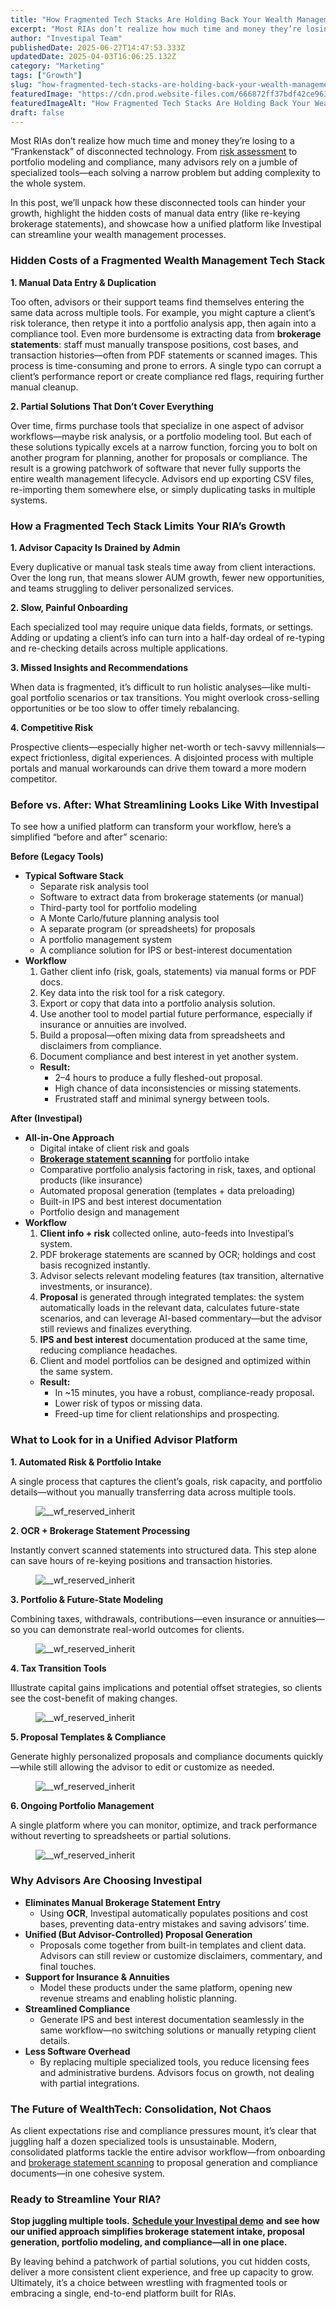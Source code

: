 ```yaml
---
title: "How Fragmented Tech Stacks Are Holding Back Your Wealth Management Firm"
excerpt: "Most RIAs don’t realize how much time and money they’re losing to a “Frankenstack” of disconnected technology."
author: "Investipal Team"
publishedDate: 2025-06-27T14:47:53.333Z
updatedDate: 2025-04-03T16:06:25.132Z
category: "Marketing"
tags: ["Growth"]
slug: "how-fragmented-tech-stacks-are-holding-back-your-wealth-management-firm"
featuredImage: "https://cdn.prod.website-files.com/666872ff37bdf42ce9637d77/67eeb102db748e4efcc1eb00_5%20Common%20Bottlenecks%20in%20Financial%20Advisor%20Sales%20and%20How%20to%20Fix%20Them%20(5).png"
featuredImageAlt: "How Fragmented Tech Stacks Are Holding Back Your Wealth Management Firm"
draft: false
---
```

<p id="">Most RIAs don’t realize how much time and money they’re losing to a “Frankenstack” of disconnected technology. From <a href="/features/risk-management">risk assessment</a> to portfolio modeling and compliance, many advisors rely on a jumble of specialized tools—each solving a narrow problem but adding complexity to the whole system.</p><p id="">In this post, we’ll unpack how these disconnected tools can hinder your growth, highlight the hidden costs of manual data entry (like re-keying brokerage statements), and showcase how a unified platform like Investipal can streamline your wealth management processes.</p><h3 id="">Hidden Costs of a Fragmented Wealth Management Tech Stack</h3><p id=""><strong id="">1. Manual Data Entry & Duplication</strong></p><p id="">Too often, advisors or their support teams find themselves entering the same data across multiple tools. For example, you might capture a client’s risk tolerance, then retype it into a portfolio analysis app, then again into a compliance tool. Even more burdensome is extracting data from <strong id="">brokerage statements</strong>: staff must manually transpose positions, cost bases, and transaction histories—often from PDF statements or scanned images. This process is time-consuming and prone to errors. A single typo can corrupt a client’s performance report or create compliance red flags, requiring further manual cleanup.</p><p id=""><strong id="">2. Partial Solutions That Don’t Cover Everything</strong></p><p id="">Over time, firms purchase tools that specialize in one aspect of advisor workflows—maybe risk analysis, or a portfolio modeling tool. But each of these solutions typically excels at a narrow function, forcing you to bolt on another program for planning, another for proposals or compliance. The result is a growing patchwork of software that never fully supports the entire wealth management lifecycle. Advisors end up exporting CSV files, re-importing them somewhere else, or simply duplicating tasks in multiple systems.</p><h3 id="">How a Fragmented Tech Stack Limits Your RIA’s Growth</h3><p id=""><strong id="">1. Advisor Capacity Is Drained by Admin</strong></p><p id="">Every duplicative or manual task steals time away from client interactions. Over the long run, that means slower AUM growth, fewer new opportunities, and teams struggling to deliver personalized services.</p><p id=""><strong id="">2. Slow, Painful Onboarding</strong></p><p id="">Each specialized tool may require unique data fields, formats, or settings. Adding or updating a client’s info can turn into a half-day ordeal of re-typing and re-checking details across multiple applications.</p><p id=""><strong id="">3. Missed Insights and Recommendations</strong></p><p id="">When data is fragmented, it’s difficult to run holistic analyses—like multi-goal portfolio scenarios or tax transitions. You might overlook cross-selling opportunities or be too slow to offer timely rebalancing.</p><p id=""><strong id="">4. Competitive Risk</strong></p><p id="">Prospective clients—especially higher net-worth or tech-savvy millennials—expect frictionless, digital experiences. A disjointed process with multiple portals and manual workarounds can drive them toward a more modern competitor.</p><h3 id="">Before vs. After: What Streamlining Looks Like With Investipal</h3><p id="">To see how a unified platform can transform your workflow, here’s a simplified “before and after” scenario:</p><p id=""><strong id="">Before (Legacy Tools)</strong></p><ul id=""><li id=""><strong id="">Typical Software Stack</strong><ul id=""><li id="">Separate risk analysis tool</li><li id="">Software to extract data from brokerage statements (or manual)</li><li id="">Third-party tool for portfolio modeling</li><li id="">A Monte Carlo/future planning analysis tool</li><li id="">A separate program (or spreadsheets) for proposals</li><li id="">A portfolio management system</li><li id="">A compliance solution for IPS or best-interest documentation</li></ul></li><li id=""><strong id="">Workflow</strong><ol id=""><li id="">Gather client info (risk, goals, statements) via manual forms or PDF docs.</li><li id="">Key data into the risk tool for a risk category.</li><li id="">Export or copy that data into a portfolio analysis solution.</li><li id="">Use another tool to model partial future performance, especially if insurance or annuities are involved.</li><li id="">Build a proposal—often mixing data from spreadsheets and disclaimers from compliance.</li><li id="">Document compliance and best interest in yet another system.</li></ol><ul id=""><li id=""><strong id="">Result:</strong><ul id=""><li id="">2–4 hours to produce a fully fleshed-out proposal.</li><li id="">High chance of data inconsistencies or missing statements.</li><li id="">Frustrated staff and minimal synergy between tools.</li></ul></li></ul></li></ul><p id=""><strong id="">After (Investipal)</strong></p><ul id=""><li id=""><strong id="">All-in-One Approach</strong><ul id=""><li id="">Digital intake of client risk and goals</li><li id=""><strong id=""><a href="/features/automated-statement-scanner">Brokerage statement scanning</a></strong> for portfolio intake</li><li id="">Comparative portfolio analysis factoring in risk, taxes, and optional products (like insurance)</li><li id="">Automated proposal generation (templates + data preloading)</li><li id="">Built-in IPS and best interest documentation</li><li id="">Portfolio design and management</li></ul></li><li id=""><strong id="">Workflow</strong><ol id=""><li id=""><strong id="">Client info + risk</strong> collected online, auto-feeds into Investipal’s system.</li><li id="">PDF brokerage statements are scanned by OCR; holdings and cost basis recognized instantly.</li><li id="">Advisor selects relevant modeling features (tax transition, alternative investments, or insurance).</li><li id=""><strong id="">Proposal</strong> is generated through integrated templates: the system automatically loads in the relevant data, calculates future-state scenarios, and can leverage AI-based commentary—but the advisor still reviews and finalizes everything.</li><li id=""><strong id="">IPS and best interest</strong> documentation produced at the same time, reducing compliance headaches.</li><li id="">Client and model portfolios can be designed and optimized within the same system.</li></ol><ul id=""><li id=""><strong id="">Result:</strong><ul id=""><li id="">In ~15 minutes, you have a robust, compliance-ready proposal.</li><li id="">Lower risk of typos or missing data.</li><li id="">Freed-up time for client relationships and prospecting.</li></ul></li></ul></li></ul><h3 id="">What to Look for in a Unified Advisor Platform</h3><p id=""><strong id="">1. Automated Risk & Portfolio Intake</strong></p><p id="">A single process that captures the client’s goals, risk capacity, and portfolio details—without you manually transferring data across multiple tools.</p><figure id="" class="w-richtext-figure-type-image w-richtext-align-fullwidth" style="max-width:2240px" data-rt-type="image" data-rt-align="fullwidth" data-rt-max-width="2240px"><div id=""><img src="/images/inline/how-fragmented-tech-stacks-are-holding-back-your-wealth-management-firm-0-76c48677e9.webp" loading="lazy" alt="__wf_reserved_inherit" width="auto" height="auto" id=""></div></figure><p id=""><strong id="">2. OCR + Brokerage Statement Processing</strong></p><p id="">Instantly convert scanned statements into structured data. This step alone can save hours of re-keying positions and transaction histories.</p><figure id="" class="w-richtext-figure-type-image w-richtext-align-fullwidth" style="max-width:2240px" data-rt-type="image" data-rt-align="fullwidth" data-rt-max-width="2240px"><div id=""><img src="/images/inline/how-fragmented-tech-stacks-are-holding-back-your-wealth-management-firm-1-6a0ed15f57.webp" loading="lazy" alt="__wf_reserved_inherit" width="auto" height="auto" id=""></div></figure><p id=""><strong id="">3. Portfolio & Future-State Modeling</strong></p><p id="">Combining taxes, withdrawals, contributions—even insurance or annuities—so you can demonstrate real-world outcomes for clients.</p><figure id="" class="w-richtext-figure-type-image w-richtext-align-fullwidth" style="max-width:2240px" data-rt-type="image" data-rt-align="fullwidth" data-rt-max-width="2240px"><div id=""><img src="/images/inline/how-fragmented-tech-stacks-are-holding-back-your-wealth-management-firm-2-312d08665c.webp" loading="lazy" alt="__wf_reserved_inherit" width="auto" height="auto" id=""></div></figure><p id=""><strong id="">4. Tax Transition Tools</strong></p><p id="">Illustrate capital gains implications and potential offset strategies, so clients see the cost-benefit of making changes.</p><figure id="" class="w-richtext-figure-type-image w-richtext-align-fullwidth" style="max-width:2240px" data-rt-type="image" data-rt-align="fullwidth" data-rt-max-width="2240px"><div id=""><img src="/images/inline/how-fragmented-tech-stacks-are-holding-back-your-wealth-management-firm-3-c3a8e8debc.webp" loading="lazy" alt="__wf_reserved_inherit" width="auto" height="auto" id=""></div></figure><p id=""><strong id="">5. Proposal Templates & Compliance</strong></p><p id="">Generate highly personalized proposals and compliance documents quickly—while still allowing the advisor to edit or customize as needed.</p><figure id="" class="w-richtext-figure-type-image w-richtext-align-fullwidth" style="max-width:2048px" data-rt-type="image" data-rt-align="fullwidth" data-rt-max-width="2048px"><div id=""><img src="/images/inline/how-fragmented-tech-stacks-are-holding-back-your-wealth-management-firm-4-7907b78aca.webp" loading="lazy" alt="__wf_reserved_inherit" width="auto" height="auto" id=""></div></figure><p id=""><strong id="">6. Ongoing Portfolio Management</strong></p><p id="">A single platform where you can monitor, optimize, and track performance without reverting to spreadsheets or partial solutions.</p><figure id="" class="w-richtext-figure-type-image w-richtext-align-fullwidth" style="max-width:2240px" data-rt-type="image" data-rt-align="fullwidth" data-rt-max-width="2240px"><div id=""><img src="/images/inline/how-fragmented-tech-stacks-are-holding-back-your-wealth-management-firm-5-daa25ec19c.webp" loading="lazy" alt="__wf_reserved_inherit" width="auto" height="auto" id=""></div></figure><h3 id="">Why Advisors Are Choosing Investipal</h3><ul id=""><li id=""><strong id="">Eliminates Manual Brokerage Statement Entry</strong><ul id=""><li id="">Using <strong id="">OCR</strong>, Investipal automatically populates positions and cost bases, preventing data-entry mistakes and saving advisors’ time.</li></ul></li><li id=""><strong id="">Unified (But Advisor-Controlled) Proposal Generation</strong><ul id=""><li id="">Proposals come together from built-in templates and client data. Advisors can still review or customize disclaimers, commentary, and final touches.</li></ul></li><li id=""><strong id="">Support for Insurance & Annuities</strong><ul id=""><li id="">Model these products under the same platform, opening new revenue streams and enabling holistic planning.</li></ul></li><li id=""><strong id="">Streamlined Compliance</strong><ul id=""><li id="">Generate IPS and best interest documentation seamlessly in the same workflow—no switching solutions or manually retyping client details.</li></ul></li><li id=""><strong id="">Less Software Overhead</strong><ul id=""><li id="">By replacing multiple specialized tools, you reduce licensing fees and administrative burdens. Advisors focus on growth, not dealing with partial integrations.</li></ul></li></ul><h3 id="">The Future of WealthTech: Consolidation, Not Chaos</h3><p id="">As client expectations rise and compliance pressures mount, it’s clear that juggling half a dozen specialized tools is unsustainable. Modern, consolidated platforms tackle the entire advisor workflow—from onboarding and <a href="/features/automated-statement-scanner">brokerage statement scanning</a> to proposal generation and compliance documents—in one cohesive system.</p><h3 id="">Ready to Streamline Your RIA?</h3><p id=""><strong id="">Stop juggling multiple tools.</strong> <a href="/book-a-demo"><strong id="">Schedule your Investipal demo</strong></a> <strong id="">and see how our unified approach simplifies brokerage statement intake, proposal generation, portfolio modeling, and compliance—all in one place.</strong></p><p id="">By leaving behind a patchwork of partial solutions, you cut hidden costs, deliver a more consistent client experience, and free up capacity to grow. Ultimately, it’s a choice between wrestling with fragmented tools or embracing a single, end-to-end platform built for RIAs.</p>